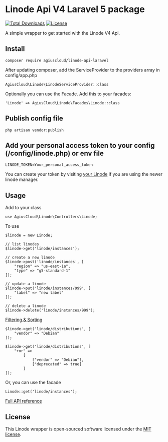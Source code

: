 # Linode Api V4 Laravel 5 package

[![Total Downloads](https://poser.pugx.org/agiuscloud/linode-api-laravel/downloads)](https://packagist.org/packages/agiuscloud/linode-api-laravel)
[![License](https://poser.pugx.org/agiuscloud/linode-api-laravel/license)](https://github.com/edisoncosta/linode-api-laravel/blob/master/LICENSE)

A simple wrapper to get started with the Linode V4 Api.

## Install
```
composer require agiuscloud/linode-api-laravel
```

After updating composer, add the ServiceProvider to the providers array in config/app.php
```
AgiusCloud\Linode\LinodeServiceProvider::class
```

Optionally you can use the Facade. Add this to your facades:
```
'Linode' => AgiusCloud\Linode\Facades\Linode::class
```

## Publish config file
```
php artisan vendor:publish
```

## Add your personal access token to your config (/config/linode.php) or env file
```
LINODE_TOKEN=Your_personal_access_token
```

You can create your token by visiting [your Linode](https://cloud.linode.com/profile/tokens) if you are using the newer linode manager.

## Usage
Add to your class
```
use AgiusCloud\Linode\Controllers\Linode;
```
To use
```
$linode = new Linode;

// list linodes
$linode->get('linode/instances');

// create a new linode
$linode->post('linode/instances', [
    "region" => "us-east-1a",
    "type" => "g5-standard-1"
]);

// update a linode
$linode->put('linode/instances/999', [
    "label" => "new label"
]);

// delete a linode
$linode->delete('linode/instances/999');

```

[Filtering & Sorting](https://developers.linode.com/v4/filtering)
```
$linode->get('linode/distributions', [
    "vendor" => "Debian"
]);

$linode->get('linode/distributions', [
    "+or" =>
        [
            ["vendor" => "Debian"],
            ["deprecated" => true]
        ]
]);
```

Or, you can use the facade
```
Linode::get('linode/instances');
```

[Full API reference](https://developers.linode.com/v4/introduction)

## License

This Linode wrapper is open-sourced software licensed under the [MIT license](https://github.com/edisoncosta/linode-api-laravel/blob/master/LICENSE).
